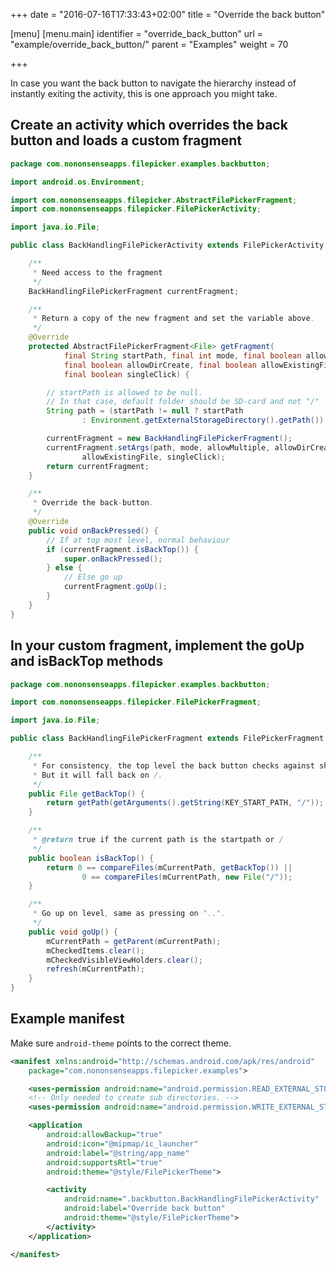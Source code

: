 +++
date = "2016-07-16T17:33:43+02:00"
title = "Override the back button"

[menu]
  [menu.main]
    identifier = "override_back_button"
    url = "example/override_back_button/"
    parent = "Examples"
    weight = 70

+++

In case you want the back button to navigate the hierarchy instead of
instantly exiting the activity, this is one approach you might take.

## Create an activity which overrides the back button and loads a custom fragment

```java
package com.nononsenseapps.filepicker.examples.backbutton;

import android.os.Environment;

import com.nononsenseapps.filepicker.AbstractFilePickerFragment;
import com.nononsenseapps.filepicker.FilePickerActivity;

import java.io.File;

public class BackHandlingFilePickerActivity extends FilePickerActivity {

    /**
     * Need access to the fragment
     */
    BackHandlingFilePickerFragment currentFragment;

    /**
     * Return a copy of the new fragment and set the variable above.
     */
    @Override
    protected AbstractFilePickerFragment<File> getFragment(
            final String startPath, final int mode, final boolean allowMultiple,
            final boolean allowDirCreate, final boolean allowExistingFile,
            final boolean singleClick) {

        // startPath is allowed to be null.
        // In that case, default folder should be SD-card and not "/"
        String path = (startPath != null ? startPath
                : Environment.getExternalStorageDirectory().getPath());

        currentFragment = new BackHandlingFilePickerFragment();
        currentFragment.setArgs(path, mode, allowMultiple, allowDirCreate,
                allowExistingFile, singleClick);
        return currentFragment;
    }

    /**
     * Override the back-button.
     */
    @Override
    public void onBackPressed() {
        // If at top most level, normal behaviour
        if (currentFragment.isBackTop()) {
            super.onBackPressed();
        } else {
            // Else go up
            currentFragment.goUp();
        }
    }
}
```

## In your custom fragment, implement the goUp and isBackTop methods

```java
package com.nononsenseapps.filepicker.examples.backbutton;

import com.nononsenseapps.filepicker.FilePickerFragment;

import java.io.File;

public class BackHandlingFilePickerFragment extends FilePickerFragment {

    /**
     * For consistency, the top level the back button checks against should be the start path.
     * But it will fall back on /.
     */
    public File getBackTop() {
        return getPath(getArguments().getString(KEY_START_PATH, "/"));
    }

    /**
     * @return true if the current path is the startpath or /
     */
    public boolean isBackTop() {
        return 0 == compareFiles(mCurrentPath, getBackTop()) ||
                0 == compareFiles(mCurrentPath, new File("/"));
    }

    /**
     * Go up on level, same as pressing on "..".
     */
    public void goUp() {
        mCurrentPath = getParent(mCurrentPath);
        mCheckedItems.clear();
        mCheckedVisibleViewHolders.clear();
        refresh(mCurrentPath);
    }
}
```

## Example manifest

Make sure `android-theme` points to the correct theme.

```xml
<manifest xmlns:android="http://schemas.android.com/apk/res/android"
    package="com.nononsenseapps.filepicker.examples">

    <uses-permission android:name="android.permission.READ_EXTERNAL_STORAGE" />
    <!-- Only needed to create sub directories. -->
    <uses-permission android:name="android.permission.WRITE_EXTERNAL_STORAGE" />

    <application
        android:allowBackup="true"
        android:icon="@mipmap/ic_launcher"
        android:label="@string/app_name"
        android:supportsRtl="true"
        android:theme="@style/FilePickerTheme">

        <activity
            android:name=".backbutton.BackHandlingFilePickerActivity"
            android:label="Override back button"
            android:theme="@style/FilePickerTheme">
        </activity>
    </application>

</manifest>
```
